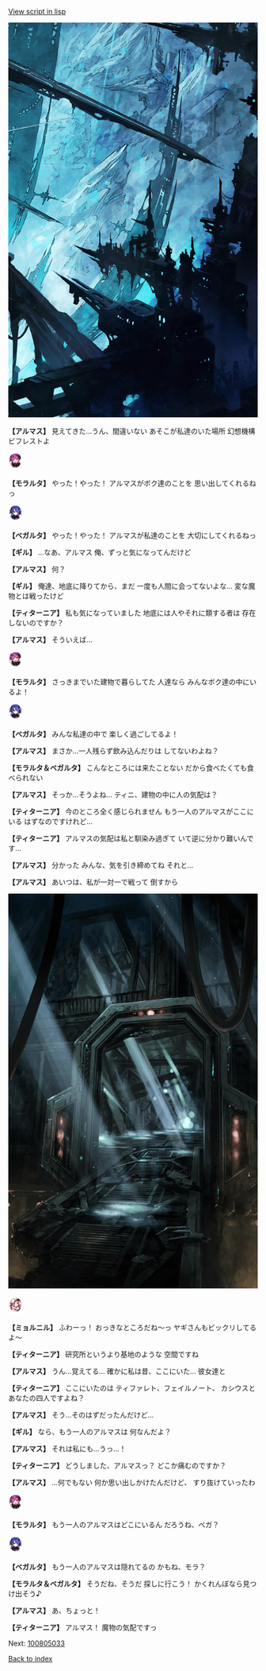 [View script in lisp](../scripts/100805021.txt)

![underground_world_2.png](../images/backgrounds/underground_world_2.png)

**【アルマス】**
見えてきた…うん、間違いない
あそこが私達のいた場所
幻想機構ビフレストよ

<img src="../images/units/3104011.png" alt="3104011.png" height="34"/>

**【モラルタ】**
やった！やった！
アルマスがボク達のことを
思い出してくれるねっ

<img src="../images/units/3104111.png" alt="3104111.png" height="34"/>

**【ベガルタ】**
やった！やった！
アルマスが私達のことを
大切にしてくれるねっ

**【ギル】**
…なあ、アルマス
俺、ずっと気になってんだけど

**【アルマス】**
何？

**【ギル】**
俺達、地底に降りてから、まだ
一度も人間に会ってないよな…
変な魔物とは戦ったけど

**【ティターニア】**
私も気になっていました
地底には人やそれに類する者は
存在しないのですか？

**【アルマス】**
そういえば…

<img src="../images/units/3104011.png" alt="3104011.png" height="34"/>

**【モラルタ】**
さっきまでいた建物で暮らしてた
人達なら
みんなボク達の中にいるよ！

<img src="../images/units/3104111.png" alt="3104111.png" height="34"/>

**【ベガルタ】**
みんな私達の中で
楽しく過ごしてるよ！

**【アルマス】**
まさか…一人残らず飲み込んだりは
してないわよね？

**【モラルタ＆ベガルタ】**
こんなところには来たことない
だから食べたくても食べられない

**【アルマス】**
そっか…そうよね…
ティニ、建物の中に人の気配は？

**【ティターニア】**
今のところ全く感じられません
もう一人のアルマスがここにいる
はずなのですけれど…

**【ティターニア】**
アルマスの気配は私と馴染み過ぎて
いて逆に分かり難いんです…

**【アルマス】**
分かった
みんな、気を引き締めてね
それと…

**【アルマス】**
あいつは、私が一対一で戦って
倒すから

![bifrost.png](../images/backgrounds/bifrost.png)

<img src="../images/units/3200111.png" alt="3200111.png" height="34"/>

**【ミョルニル】**
ふわーっ！
おっきなところだね～っ
ヤギさんもビックリしてるよ～

**【ティターニア】**
研究所というより基地のような
空間ですね

**【アルマス】**
うん…覚えてる…
確かに私は昔、ここにいた…
彼女達と

**【ティターニア】**
ここにいたのは
ティファレト、フェイルノート、
カシウスとあなたの四人ですよね？

**【アルマス】**
そう…そのはずだったんだけど…

**【ギル】**
なら、もう一人のアルマスは
何なんだよ？

**【アルマス】**
それは私にも…うっ…！

**【ティターニア】**
どうしました、アルマスっ？
どこか痛むのですか？

**【アルマス】**
…何でもない
何か思い出しかけたんだけど、
すり抜けていったわ

<img src="../images/units/3104011.png" alt="3104011.png" height="34"/>

**【モラルタ】**
もう一人のアルマスはどこにいるん
だろうね、ベガ？

<img src="../images/units/3104111.png" alt="3104111.png" height="34"/>

**【ベガルタ】**
もう一人のアルマスは隠れてるの
かもね、モラ？

**【モラルタ＆ベガルタ】**
そうだね、そうだ
探しに行こう！
かくれんぼなら見つけ出そう♪

**【アルマス】**
あ、ちょっと！

**【ティターニア】**
アルマス！
魔物の気配ですっ

Next: [100805033](100805033.md)

[Back to index](index.md)
